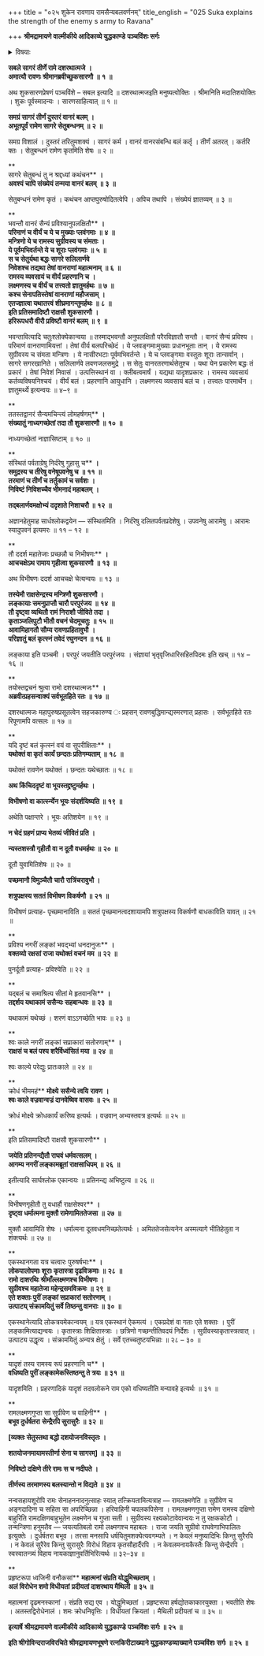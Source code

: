 +++
title = "०२५ शुकेन रावणाय रामसैन्यबलवर्णनम्"
title_english = "025 Suka explains the strength of the enemy s army to Ravana"

+++
**श्रीमद्रामायणे वाल्मीकीये आदिकाव्ये युद्धकाण्डे** **पञ्चविंशः सर्गः**


<details><summary>विषयाः</summary>

विभीषणेन रावणप्रेरणया रामसेनागणनाद्यर्थंप्रहितयोः कपिरूपधारणेनकपिसेना -प्रविष्टयोः शुकसारणनाम्नो राक्षसयोग्रहणेन रामेप्रत्यर्पणम् ॥ १ ॥ स्वप्रार्थनया रावणे संदेशनिवेदनचोदन पूर्वकं राममोचिताभ्यांशुकसारणाभ्यां रावणमेत्य तंप्रति विभीषणकृतस्वग्रहणादिनिवेदनम् ॥ २ ॥ तथा वानरसेनाया अपरिच्छेद्यत्व निवेदन पूर्वकं रामप्रभाववर्णनेनसीताप्रदानपूर्वकं तेनसन्धिविधानम् ॥ ३ ॥

</details>


**सबले सागरं तीर्णे रामे दशरथात्मजे** **।  
अमात्यौ रावणः श्रीमानब्रवीच्छुकसारणौ** **॥** **१** **॥**

अथ शुकसारणप्रेषणं पञ्चविंशे – सबल इत्यादि ॥ दशरथात्मजइति मनुष्यत्वोक्तिः । श्रीमानिति मदातिशयोक्तिः । शुकः पूर्वस्मादन्यः । सारणसाहित्यात् ॥ १ ॥



**समग्रं सागरं तीर्णं दुस्तरं वानरं बलम्** **।  
अभूतपूर्वं रामेण सागरे सेतुबन्धनम्** **॥** **२** **॥**

समग्र विशालं । दुस्तरं तरितुमशक्यं । सागरं कर्म । वानरं वानरसंबन्धि बलं कर्तृ । तीर्णं अतरत् । कर्तरि क्तः । सेतुबन्धनं रामेण कृतमिति शेषः ॥ २ ॥

**  
सागरे सेतुबन्धं तु न श्रद्दध्यां कथंचन** **।  
अवश्यं चापि संख्येयं तन्मया वानरं बलम्** **॥** **३** **॥**

सेतुबन्धनं रामेण कृतं । कथंचन आप्तपुरुषोदितत्वेपि । अपिच तथापि । संख्येयं ज्ञातव्यम् ॥ ३ ॥

**  
भवन्तौ वानरं सैन्यं प्रविश्यानुपलक्षितौ** **।  
परिमाणं च वीर्यं च ये च मुख्याः प्लवंगमाः** **॥** **४** **॥  
मन्त्रिणो ये च रामस्य सुग्रीवस्य च संमताः** **।  
ये पूर्वमभिवर्तन्ते ये च शूराः प्लवंगमाः** **॥** **५** **॥  
स च सेतुर्यथा बद्धः सागरे सलिलार्णवे  
निवेशश्च तद्यथा तेषां वानराणां महात्मनाम्** **॥** **६** **॥  
रामस्य व्यवसायं च वीर्यं प्रहरणानि च** **।  
लक्ष्मणस्य च वीर्यं च** **तत्त्वतो ज्ञातुमर्हथः** **॥** **७** **॥  
कश्च सेनापतिस्तेषां वानराणां महौजसाम्** **।  
एतज्ज्ञात्वा यथातत्त्वं शीघ्रमागन्तुमर्हथः** **॥** **८** **॥  
इति प्रतिसमादिष्टौ राक्षसौ शुकसारणौ** **।  
हरिरूपधरौ वीरौ प्रविष्टौ वानरं बलम्** **॥** **९** **॥**

भवन्तावित्यादि चतुःश्लोक्येकान्वया ॥ तस्माद्भवन्तौ अनुपलक्षितौ परैरविज्ञातौ सन्तौ । वानरं सैन्यं प्रविश्य । परिमाणं वानराणामियत्तां । तेषां वीर्य बलपरिच्छेदं । ये प्लवङ्गमाःमुख्याः प्रधानभूताः तान् । ये रामस्य सुग्रीवस्य च संमता मन्त्रिणः । ये नासीरभटाः पूर्वमभिवर्तन्ते । ये च प्लवङ्गमाः वस्तुतः शूराः तान्सर्वान् । सागरे सगरखानिते । सलिलार्णवे लवणजलसमुद्रे । स सेतुः वानरतरणार्थसेतुश्च । यथा येन प्रकारेण बद्धः तं प्रकारं । तेषां निवेशं निवासं । उत्पत्तिस्थानं वा । क्लीबत्वमार्षं । यद्यथा यादृशप्रकारः । रामस्य व्यवसायं कर्तव्यविषयनिश्चयं । वीर्यं बलं । प्रहरणानि आयुधानि । लक्ष्मणस्य व्यवसायं बलं च । तत्त्वतः पारमार्थेन । ज्ञातुमर्थ्ये इत्यन्वयः ॥ ४–९ ॥

**  
ततस्तद्वानरं सैन्यमचिन्त्यं लोमहर्षणम्** **।  
संख्यातुं नाध्यगच्छेतां तदा तौ शुकसारणौ** **॥** **१०** **॥**

नाध्यगच्छेतां नाज्ञासिष्टाम् ॥ १० ॥

**  
संस्थितं पर्वताग्रेषु निर्दरेषु गुहासु च** **।  
समुद्रस्य च तीरेषु वनेषूपवनेषु च** **॥** **११** **॥  
तरमाणं च तीर्णं च तर्तुकामं च सर्वशः** **।  
निविष्टं निविशच्चैव भीमनादं महाबलम्** **।**

**तद्बलार्णवमक्षोभ्यं ददृशाते निशाचरौ ॥** **१२** **॥**

अज्ञानहेतुमाह सार्धश्लोकद्वयेन — संस्थितमिति । निर्दरेषु दलितपर्वतप्रदेशेषु । उपवनेषु आरामेषु । आरामः स्यादुपवनं इत्यमरः ॥ ११ – १२ ॥

**  
तौ ददर्श महातेजाः प्रच्छन्नौ च निभीषणः** **।  
आचचक्षेऽथ रामाय गृहीत्वा शुकसारणौ** **॥** **१३** **॥**

अथ विभीषणः ददर्श आचचक्षे चेत्यन्वयः ॥ १३ ॥



**तस्येमौ राक्षसेन्द्रस्य मन्त्रिणौ शुकसारणौ ।  
लङ्कायाः समनुप्राप्तौ चारौ परपुरंजय** **॥** **१४** **॥  
तौ दृष्ट्वा व्यथितौ रामं निराशौ जीविते तदा** **।  
कृताञ्जलिपुटौ भीतौ वचनं चेदमूचतुः** **॥** **१५** **॥  
आवामिहागतौ सौम्य रावणप्रहितावुभौ** **।  
परिज्ञातुं बलं कृत्स्नं तवेदं रघुनन्दन** **॥** **१६** **॥**

लङ्काया इति पञ्चमी । परपुरं जयतीति परपुरंजयः । संज्ञायां भृतृवृजिधारिसहितपिदमः इति खच् ॥ १४ – १६ ॥

**  
तयोस्तद्वचनं श्रुत्वा रामो दशरथात्मजः** **।  
अब्रवीत्प्रहसन्वाक्यं सर्वभूतहिते रतः** **॥** **१७** **॥**

दशरथात्मजः महापुरुषप्रसूतत्वेन सहजकारुण्य ः प्रहसन् रावणबुद्धिमान्द्यस्मरणात् प्रहासः । सर्वभूतहिते रतः रिपूणामपि वत्सलः ॥ १७ ॥

**  
यदि दृष्टं बलं कृत्स्नं वयं वा सुपरीक्षिताः** **।  
यथोक्तं वा कृतं कार्यं छन्दतः प्रतिगम्यताम्** **॥** **१८** **॥**

यथोक्तं रावणेन यथोक्तं । छन्दतः यथेच्छातः ॥ १८ ॥



**अथ किंचिददृष्टं वा भूयस्तद्द्रष्टुमर्हथः ।**

**विभीषणो वा कार्त्स्न्येन भूयः संदर्शयिष्यति ॥** **१९** **॥**

अथेति पक्षान्तरे । भूयः अतिशयेन ॥ १९ ॥



**न चेदं ग्रहणं प्राप्य भेतव्यं जीवितं प्रति ।**

**न्यस्तशस्त्रौ गृहीतौ वा न दूतौ वधमर्हथः ॥** **२०** **॥**

दूतौ युवामितिशेषः ॥ २० ॥



**पच्छमानौ विमुञ्चैतौ चारौ रात्रिंचरावुभौ ।**

**शत्रुपक्षस्य सततं विभीषण विकर्षणौ ॥** **२१** **॥**

विभीषणं प्रत्याह- पृच्छमानाविति ॥ सततं पृच्छमानत्वदशायामपि शत्रुपक्षस्य विकर्षणौ बाधकाविति यावत् ॥ २१ ॥

**  
प्रविश्य नगरीं लङ्कां भवद्भ्यां धनदानुजः** **।  
वक्तव्यो रक्षसां राजा यथोक्तं वचनं मम** **॥** **२२** **॥**

पुनर्दूतौ प्रत्याह- प्रविश्येति ॥ २२ ॥

**  
यद्बलं च समाश्रित्य सीतां मे हृतवानसि** **।  
तद्दर्शय यथाकामं ससैन्यः सहबान्धवः** **॥** **२३** **॥**

यथाकामं यथेच्छं । शरणं वाऽऽगच्छेति भावः ॥ २३ ॥

**  
श्वः काले नगरीं लङ्कां सप्राकारां सतोरणाम्** **।  
राक्षसं च बलं पश्य शरैर्विध्वंसितं मया** **॥** **२४** **॥**

श्वः काल्ये परेद्युः प्रातःकाले ॥ २४ ॥

**  
क्रोधं भीममहं** **मोक्ष्ये** **ससैन्ये त्वयि** **रावण** **।  
श्वः काले वज्रवान्वज्रं दानवेष्विव वासवः** **॥** **२५** **॥**

क्रोधं मोक्ष्ये क्रोधकार्यं करिष्य इत्यर्थः । वज्रवान् अभ्यस्तवत्र इत्यर्थः ॥ २५ ॥

**  
इति प्रतिसमादिष्टौ राक्षसौ शुकसारणौ** **।**

**जयेति प्रतिनन्द्यैतौ राघवं धर्मवत्सलम् ।  
आगम्य नगरीं लङ्कामब्रूतां राक्षसाधिपम्** **॥** **२६** **॥**

इतीत्यादि सार्घश्लोक एकान्वयः ॥ प्रतिनन्द्य अभिष्टुत्य ॥ २६ ॥

**  
विभीषणगृहीतौ तु वधार्हौ राक्षसेश्वर** **।  
दृष्ट्वा धर्मात्मना मुक्तौ रामेणामिततेजसा** **॥** **२७** **॥**

मुक्तौ आवामिति शेषः । धर्मात्मना दूतवधमनिच्छतेत्यर्थः । अमिततेजसेत्यनेन अस्मत्यागे भीतिहेतुता न शंक्त्यर्थः ॥ २७ ॥

**  
एकस्थानगता यत्र चत्वारः पुरुषर्षभाः** **।  
लोकपालोपमाः शूराः कृतास्त्रा दृढविक्रमाः** **॥** **२८** **॥  
रामो दाशरथिः श्रीमाँल्लक्ष्मणश्च विभीषणः** **।  
सुग्रीवश्च महातेजा महेन्द्रसमविक्रमः** **॥** **२९** **॥  
एते शक्ताः पुरीं लङ्कां सप्राकारां सतोरणाम्** **।  
उत्पाट्य् संक्रामयितुं सर्वे तिष्ठन्तु वानराः** **॥** **३०** **॥**

एकस्थानेत्यादि लोकत्रयमेकान्वयम् ॥ यत्र एकस्थानं ऐकमत्यं । एकप्रदेशं वा गताः एते शक्ताः । पुरीं लङ्कामित्याद्यन्वयः । कृतास्त्राः शिक्षितास्त्राः । छत्रिणो गच्छन्तीतिवदयं निर्देशः । सुग्रीवस्याकृतास्त्रत्वात् । उत्पाट्य उद्धृत्य । संक्रामयितुं अन्यत्र क्षेतुं । सर्वे एतच्चतुष्टयभिन्नाः ॥ २८ – ३० ॥

**  
यादृशं तस्य रामस्य रूपं प्रहरणानि च** **।  
वधिष्यति पुरीं लङ्कामेकस्तिष्ठन्तु ते त्रयः** **॥** **३१** **॥**

यादृशमिति । प्रहरणादिकं यादृशं तदवलोकने राम एको वधिष्यतीति मन्यावहे इत्यर्थः ॥ ३१ ॥

**  
रामलक्ष्मणगुप्ता सा सुग्रीवेण च वाहिनी** **।  
बभूव दुर्धर्षतरा** **सेन्द्रैरपि सुरासुरैः** **॥** **३२** **॥**

**\[व्यक्तः सेतुस्तथा बद्धो दशयोजनविस्तृतः ।**

**शतयोजनमायामस्तीर्णा सेना च सागरम्\] ॥** **३३** **॥**

**निविष्टो दक्षिणे तीरे रामः स च नदीपते ।**

**तीर्णस्य तरमाणस्य बलस्यान्तो न विद्यते ॥** **३४** **॥**

नन्वसहायशूरोपि रामः सेनाहननादनुत्साहः स्यात् तत्क्रियतामित्यत्राह — रामलक्ष्मणेति ॥ सुग्रीवेण च अङ्गदादिना च सहिता सा अपरिच्छिन्ना । हरिवाहिनी चपलकपिसेना । रामलक्ष्मणगुप्ता रामेण रामस्य दक्षिणो बाहुरिति रामदक्षिणबाहुभूतेन लक्ष्मणेन च गुप्ता सती । सुग्रीवस्य रक्ष्यकोटावेवान्वयः न तु रक्षककोटौ । तन्मन्त्रिणा हनुमतैव — जयत्यतिबलो रामो लक्ष्मणश्च महाबलः । राजा जयति सुग्रीवो राघवेणाभिपालितः इत्युक्तेः । दुर्धर्षतरा बभूव । तरसा मनसापि धर्षयितुमशक्येत्यवगम्यते । न केवलं मनुष्यादिभिः किन्तु सुरैरपि । न केवलं सुरैरेव किन्तु सुरासुरैः विरोधं विहाय कृतसौहार्दैरपि । न केवलमनायकैस्तैः किन्तु सेन्द्रैरपि । स्वस्वातन्त्र्यं विहाय नायकाज्ञानुवर्तिभिरित्यर्थः ॥ ३२–३४ ॥

**  
प्रहृष्टरूपा ध्वजिनी वनौकसां** **महात्मनां संप्रति योद्धुमिच्छताम्** **।  
अलं विरोधेन शमो विधीयतां** **प्रदीयतां दाशरथाय मैथिली** **॥** **३५** **॥**

महात्मनां दृढमनस्कानां । संप्रति सद्य एव । योद्धुमिच्छतां । प्रहृष्टरूपा हर्षद्योतकाकारयुक्ता । भवतीति शेषः । अतस्तद्विरोधेनालं । शमः क्रोधनिवृत्तिः । विधीयतां क्रियतां । मैथिली प्रदीयतां च ॥ ३५ ॥

**इत्यार्षे** **श्रीमद्रामायणे वाल्मीकीये आदिकाव्ये युद्धकाण्डे** **पञ्चविंशः सर्गः ॥ २५** **॥**

**इति श्रीगोविन्दराजविरचिते श्रीमद्रामायणभूषणे रत्नकिरीटाख्याने युद्धकाण्डव्याख्याने पञ्चविंशः सर्गः ॥ २५ ॥**
